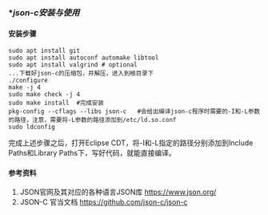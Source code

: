 ### **json-c安装与使用*

#### **安装步骤**

```shell
sudo apt install git
sudo apt install autoconf automake libtool
sudo apt install valgrind # optional
...下载好json-c的压缩包，并解压，进入到根目录下
./configure 
make -j 4
sudo make check -j 4
sudo make install  #完成安装
pkg-config --cflags --libs json-c   #会给出编译json-c程序时需要的-I和-L参数的路径，注意，需要将-L参数的路径添加到/etc/ld.so.conf
sudo ldconfig
```
完成上述步骤之后，打开Eclipse CDT，将-I和-L指定的路径分别添加到Include Paths和Library Paths下，写好代码，就能直接编译。


#### **参考资料**

1. JSON官网及其对应的各种语言JSON库 https://www.json.org/
2. JSON-C 官当文档 https://github.com/json-c/json-c
